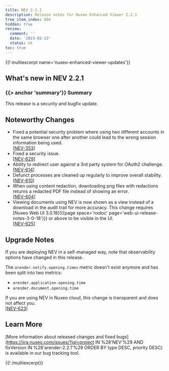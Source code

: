 ```yaml
---
title: NEV 2.2.1
description: Release notes for Nuxeo Enhanced Viewer 2.2.1
tree_item_index: 894
hidden: true
review:
  comment: ''
  date: '2023-02-13'
  status: ok
toc: true
---
```


{{! multiexcerpt name='nuxeo-enhanced-viewer-updates'}}
## What's new in NEV 2.2.1

### {{> anchor 'summary'}} Summary

This release is a security and bugfix update.

## Noteworthy Changes

- Fixed a potential security problem where using two different accounts in the same browser one after another could lead to the wrong session information being used.<br/>[[NEV-353](https://jira.nuxeo.com/browse/NEV-353)]
- Fixed a security issue.<br/>[[NEV-629](https://jira.nuxeo.com/browse/NEV-629)]
- Ability to redirect user against a 3rd party system for OAuth2 challenge.<br/>[[NEV-614](https://jira.nuxeo.com/browse/NEV-614)]
- Defunct processes are cleaned up regularly to improve overall stability.<br/>[[NEV-610](https://jira.nuxeo.com/browse/NEV-610)]
- When using content redaction, downloading png files with redactions returns a redacted PDF file instead of showing an error.<br/>[[NEV-604](https://jira.nuxeo.com/browse/NEV-604)]
- Viewing documents using NEV is now shown as a view instead of a download in the audit trail for more accuracy. This change requires [Nuxeo Web UI 3.0.18]({{page space='nxdoc' page='web-ui-release-notes-3-0-18'}}) or above to be visible in the UI.<br/>[[NEV-625](https://jira.nuxeo.com/browse/NEV-625)]

## Upgrade Notes

If you are deploying NEV in a self-managed way, note that observability options have changed in this release.

The `arender.notify.opening.times` metric doesn't exist anymore and has been split into two metrics:
- `arender.application.opening.time`
- `arender.document.opening.time`

If you are using NEV in Nuxeo cloud, this change is transparent and does not affect you.<br/>[[NEV-623](https://jira.nuxeo.com/browse/NEV-623)]

## Learn More

[More information about released changes and fixed bugs](https://jira.nuxeo.com/issues/?jql=project IN %28'NEV'%29 AND fixVersion IN %28'arender-2.2.1'%29 ORDER BY type DESC, priority DESC) is available in our bug tracking tool.

{{! /multiexcerpt}}
